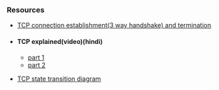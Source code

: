 ### Resources
- [TCP connection establishment(3 way handshake) and termination](https://youtu.be/oEUP7RXzxDY)
- #### TCP explained(video)(hindi)
    - [part 1](https://youtu.be/c8aet11HNxg)
    - [part 2](https://youtu.be/hsNuqtfxgRI)

- [TCP state transition diagram](https://youtu.be/A0FUxfiYJ3s)
